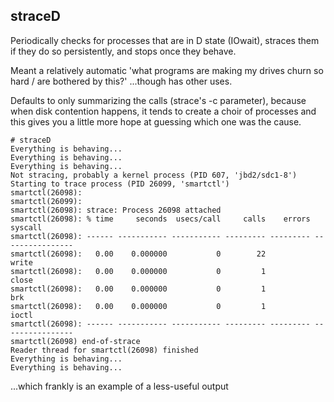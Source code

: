 ## straceD

Periodically checks for processes that are in D state (IOwait),
straces them if they do so persistently, and stops once they behave.

Meant a relatively automatic 'what programs are making my drives churn so hard / are bothered by this?' ...though has other uses.

Defaults to only summarizing the calls (strace's -c parameter),
because when disk contention happens, it tends to create a choir of processes
and this gives you a little more hope at guessing which one was the cause.

```
# straceD
Everything is behaving...
Everything is behaving...
Everything is behaving...
Not stracing, probably a kernel process (PID 607, 'jbd2/sdc1-8')
Starting to trace process (PID 26099, 'smartctl')
smartctl(26098):
smartctl(26099):
smartctl(26098): strace: Process 26098 attached
smartctl(26098): % time     seconds  usecs/call     calls    errors syscall
smartctl(26098): ------ ----------- ----------- --------- --------- ----------------
smartctl(26098):   0.00    0.000000           0        22           write
smartctl(26098):   0.00    0.000000           0         1           close
smartctl(26098):   0.00    0.000000           0         1           brk
smartctl(26098):   0.00    0.000000           0         1           ioctl
smartctl(26098): ------ ----------- ----------- --------- --------- ----------------
smartctl(26098) end-of-strace
Reader thread for smartctl(26098) finished
Everything is behaving...
Everything is behaving...
```

...which frankly is an example of a less-useful output
